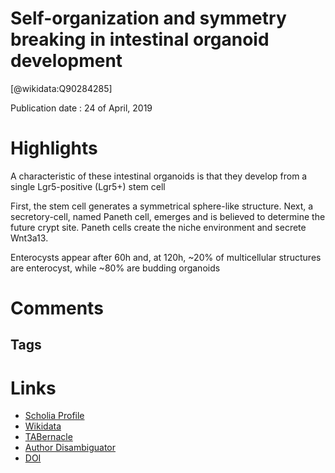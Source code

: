 
Self-organization and symmetry breaking in intestinal organoid development
==========================================================================
  
  [@wikidata:Q90284285]  
  
Publication date : 24 of April, 2019  

# Highlights
A characteristic of these intestinal
organoids is that they develop from a single Lgr5-positive (Lgr5+) stem cell


First, the stem cell generates a symmetrical sphere-like structure. Next, a secretory-cell, named Paneth
cell, emerges and is believed to determine the future crypt site. Paneth cells create the niche environment and secrete Wnt3a13. 

Enterocysts appear after 60h
and, at 120h, ~20% of multicellular structures are enterocyst, while ~80% are budding
organoids
# Comments

## Tags

# Links
  
 * [Scholia Profile](https://scholia.toolforge.org/work/Q90284285)  
 * [Wikidata](https://www.wikidata.org/wiki/Q90284285)  
 * [TABernacle](https://tabernacle.toolforge.org/?#/tab/manual/Q90284285/P921%3BP4510)  
 * [Author Disambiguator](https://author-disambiguator.toolforge.org/work_item_oauth.php?id=Q90284285&batch_id=&match=1&author_list_id=&doit=Get+author+links+for+work)  
 * [DOI](https://doi.org/10.1038/S41586-019-1146-Y)  
